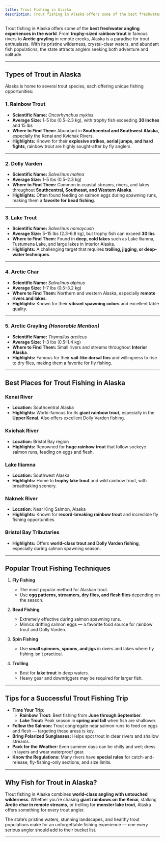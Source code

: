 ```yaml
---
title: Trout Fishing in Alaska
description: Trout fishing in Alaska offers some of the best freshwater angling experiences in the world. From trophy-sized rainbow trout in famous rivers to Arctic grayling in remote creeks, Alaska is a paradise for trout enthusiasts.
---
```


Trout fishing in Alaska offers some of the **best freshwater angling experiences in the world**. From **trophy-sized rainbow trout** in famous rivers to **Arctic grayling** in remote creeks, Alaska is a paradise for trout enthusiasts. With its pristine wilderness, crystal-clear waters, and abundant fish populations, the state attracts anglers seeking both adventure and solitude.

---

## Types of Trout in Alaska

Alaska is home to several trout species, each offering unique fishing opportunities:

### **1. Rainbow Trout**
- **Scientific Name:** *Oncorhynchus mykiss*  
- **Average Size:** 1–5 lbs (0.5–2.3 kg), with trophy fish exceeding **30 inches** and 15 lbs  
- **Where to Find Them:** Abundant in **Southcentral and Southwest Alaska**, especially the Kenai and Kvichak Rivers.  
- **Highlights:** Known for their **explosive strikes, aerial jumps, and hard fights**, rainbow trout are highly sought-after by fly anglers.

---

### **2. Dolly Varden**
- **Scientific Name:** *Salvelinus malma*  
- **Average Size:** 1–5 lbs (0.5–2.3 kg)  
- **Where to Find Them:** Common in coastal streams, rivers, and lakes throughout **Southcentral, Southeast, and Western Alaska**.  
- **Highlights:** Often found feeding on salmon eggs during spawning runs, making them a **favorite for bead fishing**.

---

### **3. Lake Trout**
- **Scientific Name:** *Salvelinus namaycush*  
- **Average Size:** 5–15 lbs (2.3–6.8 kg), but trophy fish can exceed **30 lbs**  
- **Where to Find Them:** Found in **deep, cold lakes** such as Lake Iliamna, Tustumena Lake, and large lakes in Interior Alaska.  
- **Highlights:** A challenging target that requires **trolling, jigging, or deep-water techniques**.

---

### **4. Arctic Char**
- **Scientific Name:** *Salvelinus alpinus*  
- **Average Size:** 1–7 lbs (0.5–3.2 kg)  
- **Where to Find Them:** Northern and western Alaska, especially **remote rivers and lakes**.  
- **Highlights:** Known for their **vibrant spawning colors** and excellent table quality.

---

### **5. Arctic Grayling** *(Honorable Mention)*
- **Scientific Name:** *Thymallus arcticus*  
- **Average Size:** 1–3 lbs (0.5–1.4 kg)  
- **Where to Find Them:** Small rivers and streams throughout **Interior Alaska**.  
- **Highlights:** Famous for their **sail-like dorsal fins** and willingness to rise to dry flies, making them a favorite for fly fishing.

---

## Best Places for Trout Fishing in Alaska

### **Kenai River**
- **Location:** Southcentral Alaska  
- **Highlights:** World-famous for its **giant rainbow trout**, especially in the **Upper Kenai**. Also offers excellent Dolly Varden fishing.

### **Kvichak River**
- **Location:** Bristol Bay region  
- **Highlights:** Renowned for **huge rainbow trout** that follow sockeye salmon runs, feeding on eggs and flesh.

### **Lake Iliamna**
- **Location:** Southwest Alaska  
- **Highlights:** Home to **trophy lake trout** and wild rainbow trout, with breathtaking scenery.

### **Naknek River**
- **Location:** Near King Salmon, Alaska  
- **Highlights:** Known for **record-breaking rainbow trout** and incredible fly fishing opportunities.

### **Bristol Bay Tributaries**
- **Highlights:** Offers **world-class trout and Dolly Varden fishing**, especially during salmon spawning season.

---

## Popular Trout Fishing Techniques

1. **Fly Fishing**
   - The most popular method for Alaskan trout.
   - Use **egg patterns, streamers, dry flies, and flesh flies** depending on the season.
   
2. **Bead Fishing**
   - Extremely effective during salmon spawning runs.
   - Mimics drifting salmon eggs — a favorite food source for rainbow trout and Dolly Varden.

3. **Spin Fishing**
   - Use **small spinners, spoons, and jigs** in rivers and lakes where fly fishing isn’t practical.

4. **Trolling**
   - Best for **lake trout** in deep waters.
   - Heavy gear and downriggers may be required for larger fish.

---

## Tips for a Successful Trout Fishing Trip

- **Time Your Trip:**  
  - **Rainbow Trout:** Best fishing from **June through September**.  
  - **Lake Trout:** Peak season in **spring and fall** when fish are shallower.
- **Follow the Salmon:** Trout congregate near salmon runs to feed on eggs and flesh — targeting these areas is key.
- **Bring Polarized Sunglasses:** Helps spot trout in clear rivers and shallow streams.
- **Pack for the Weather:** Even summer days can be chilly and wet; dress in layers and wear waterproof gear.
- **Know the Regulations:** Many rivers have **special rules** for catch-and-release, fly-fishing-only sections, and size limits.

---

## Why Fish for Trout in Alaska?

Trout fishing in Alaska combines **world-class angling with untouched wilderness**. Whether you're chasing **giant rainbows on the Kenai**, stalking **Arctic char in remote streams**, or trolling for **monster lake trout**, Alaska offers something for every trout angler.  

The state’s pristine waters, stunning landscapes, and healthy trout populations make for an unforgettable fishing experience — one every serious angler should add to their bucket list.

---
